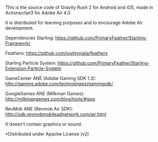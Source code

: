 This is the source code of Gravity Rush 2 for Android and iOS, made in Actionscript3 for Adobe Air 4.0

It is distributed for learning purposes and to encourage Adobe Air development. 

Dependencies
Starling: https://github.com/PrimaryFeather/Starling-Framework/

Feathers: https://github.com/joshtynjala/feathers

Starling Particle System: https://github.com/PrimaryFeather/Starling-Extension-Particle-System

GameCenter ANE (Adobe Gaming SDK 1.3): http://gaming.adobe.com/technologies/gamingsdk/

GoogleGames ANE (Milkman Games): http://milkmangames.com/blog/tools/#gpg

RevMob ANE (Revmob Air SDK): http://sdk.revmobmobileadnetwork.com/air.html

It doesn't contain graphics or sound. 

*Distributed under Apache License (v2)
